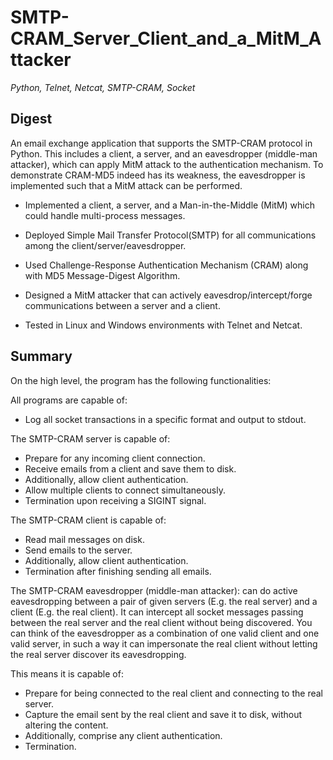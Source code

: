 # SMTP-CRAM_Server_Client_and_a_MitM_Attacker
*Python, Telnet, Netcat, SMTP-CRAM, Socket*

## Digest

An email exchange application that supports the SMTP-CRAM protocol in Python. This includes a client, a server, and an eavesdropper (middle-man attacker), which can apply MitM attack to the authentication mechanism. To demonstrate CRAM-MD5 indeed has its weakness, the eavesdropper is implemented such that a MitM attack can be performed.

- Implemented a client, a server, and a Man-in-the-Middle (MitM) which could handle multi-process messages.

- Deployed Simple Mail Transfer Protocol(SMTP) for all communications among the client/server/eavesdropper.

- Used Challenge-Response Authentication Mechanism (CRAM) along with MD5 Message-Digest Algorithm.

- Designed a MitM attacker that can actively eavesdrop/intercept/forge communications between a server and a client.

- Tested in Linux and Windows environments with Telnet and Netcat.



## Summary

On the high level, the program has the following functionalities:

All programs are capable of:

- Log all socket transactions in a specific format and output to stdout.

The SMTP-CRAM server is capable of:

- Prepare for any incoming client connection.
- Receive emails from a client and save them to disk.
- Additionally, allow client authentication.
- Allow multiple clients to connect simultaneously.
- Termination upon receiving a SIGINT signal.

The SMTP-CRAM client is capable of:

- Read mail messages on disk.
- Send emails to the server.
- Additionally, allow client authentication.
- Termination after finishing sending all emails.

The SMTP-CRAM eavesdropper (middle-man attacker):
can do active eavesdropping between a pair of given servers (E.g. the real server) and a client (E.g. the real client). 
It can intercept all socket messages passing between the real server and the real client without being discovered. You can think of the eavesdropper as a combination of one valid client and one valid server, in such a way it can impersonate the real client without letting the real server discover its eavesdropping. 

This means it is capable of:
- Prepare for being connected to the real client and connecting to the real server.
- Capture the email sent by the real client and save it to disk, without altering the content.
- Additionally, comprise any client authentication.
- Termination.
